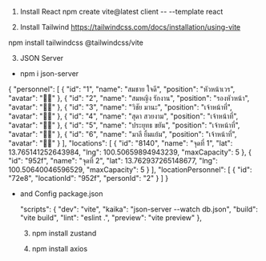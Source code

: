 1. Install React
npm create vite@latest client -- --template react

2. Install Tailwind
https://tailwindcss.com/docs/installation/using-vite

npm install tailwindcss @tailwindcss/vite

3. JSON Server
 - npm i json-server

 {
  "personnel": [
    {
      "id": "1",
      "name": "สมชาย ใจดี",
      "position": "หัวหน้าเวร",
      "avatar": "👨‍✈️"
    },
    {
      "id": "2",
      "name": "สมหญิง รักงาน",
      "position": "รองหัวหน้า",
      "avatar": "👩‍✈️"
    },
    {
      "id": "3",
      "name": "วิชัย มานะ",
      "position": "เจ้าหน้าที่",
      "avatar": "👨‍💼"
    },
    {
      "id": "4",
      "name": "สุดา สวยงาม",
      "position": "เจ้าหน้าที่",
      "avatar": "👩‍💼"
    },
    {
      "id": "5",
      "name": "ประยุทธ ขยัน",
      "position": "เจ้าหน้าที่",
      "avatar": "👨‍🔧"
    },
    {
      "id": "6",
      "name": "มาลี ยิ้มแย้ม",
      "position": "เจ้าหน้าที่",
      "avatar": "👩‍🔧"
    }
  ],
  "locations": [
    {
      "id": "8140",
      "name": "จุดที่ 1",
      "lat": 13.765141252643984,
      "lng": 100.50659894943239,
      "maxCapacity": 5
    },
    {
      "id": "952f",
      "name": "จุดที่ 2",
      "lat": 13.762937265148677,
      "lng": 100.50640046596529,
      "maxCapacity": 5
    }
  ],
  "locationPersonnel": [
    {
      "id": "72e8",
      "locationId": "952f",
      "personId": "2"
    }
  ]
}

- and Config package.json

  "scripts": {
    "dev": "vite",
    "kaika": "json-server --watch db.json",
    "build": "vite build",
    "lint": "eslint .",
    "preview": "vite preview"
  },

  3. npm install zustand

  4. npm install axios